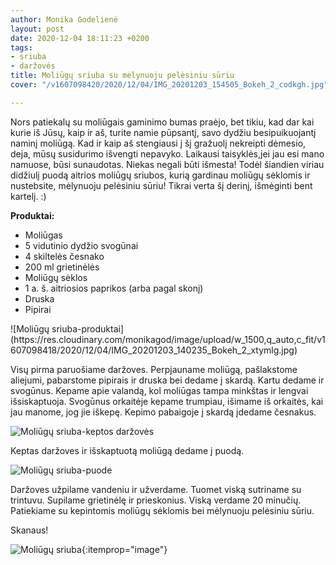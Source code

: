 ```yaml
---
author: Monika Godelienė
layout: post
date: 2020-12-04 18:11:23 +0200
tags:
- sriuba
- daržovės
title: Moliūgų sriuba su mėlynuoju pelėsiniu sūriu
cover: "/v1607098420/2020/12/04/IMG_20201203_154505_Bokeh_2_codkgh.jpg"

---
```

Nors patiekalų su moliūgais gaminimo bumas praėjo, bet tikiu, kad dar kai kurie iš Jūsų, kaip ir aš, turite namie pūpsantį, savo dydžiu besipuikuojantį naminį moliūgą. Kad ir kaip aš stengiausi į šį gražuolį nekreipti dėmesio, deja, mūsų susidurimo išvengti nepavyko. Laikausi taisyklės,jei jau esi mano namuose, būsi sunaudotas. Niekas negali būti išmesta! Todėl šiandien viriau didžiulį puodą aitrios moliūgų sriubos, kurią gardinau moliūgų sėklomis ir nustebsite, mėlynuoju pelėsiniu sūriu! Tikrai verta šį derinį, išmėginti bent kartelį. :) 

**Produktai:**

* <span itemprop="recipeIngredient">Moliūgas</span>
* <span itemprop="recipeIngredient">5 vidutinio dydžio svogūnai</span>
* <span itemprop="recipeIngredient">4 skiltelės česnako</span>
* <span itemprop="recipeIngredient">200 ml grietinėlės</span>
* <span itemprop="recipeIngredient">Moliūgų sėklos</span>
* <span itemprop="recipeIngredient">1 a. š. aitriosios paprikos (arba pagal skonį)</span>
* <span itemprop="recipeIngredient">Druska</span>
* <span itemprop="recipeIngredient">Pipirai</span>

<div itemprop="recipeInstructions" markdown="1">
![Moliūgų sriuba-produktai](https://res.cloudinary.com/monikagod/image/upload/w_1500,q_auto,c_fit/v1607098418/2020/12/04/IMG_20201203_140235_Bokeh_2_xtymlg.jpg)

Visų pirma paruošiame daržoves. Perpjauname moliūgą, pašlakstome aliejumi, pabarstome pipirais ir druska bei dedame į skardą. Kartu dedame ir svogūnus. Kepame apie valandą, kol moliūgas tampa minkštas ir lengvai išsiskaptuoja. Svogūnus orkaitėje kepame trumpiau, išimame iš orkaitės, kai jau manome, jog jie iškepę. Kepimo pabaigoje į skardą įdedame česnakus.

![Moliūgų sriuba-keptos daržovės](https://res.cloudinary.com/monikagod/image/upload/w_1500,q_auto,c_fit/v1607098419/2020/12/04/IMG_20201203_141138_Bokeh_2_ssyy1e.jpg)

Keptas daržoves ir išskaptuotą moliūgą dedame į puodą.

![Moliūgų sriuba-puode](https://res.cloudinary.com/monikagod/image/upload/w_1500,q_auto,c_fit/v1607098419/2020/12/04/IMG_20201203_151356_Bokeh_2_bba9yi.jpg)

Daržoves užpilame vandeniu ir užverdame. Tuomet viską sutriname su trintuvu. Supilame grietinėlę ir prieskonius. Viską verdame 20 minučių. Patiekiame su kepintomis moliūgų sėklomis bei mėlynuoju pelėsiniu sūriu.
</div>

Skanaus!

![Moliūgų sriuba](https://res.cloudinary.com/monikagod/image/upload/w_1500,q_auto,c_fit/v1607098420/2020/12/04/IMG_20201203_154505_Bokeh_2_codkgh.jpg){:itemprop="image"}